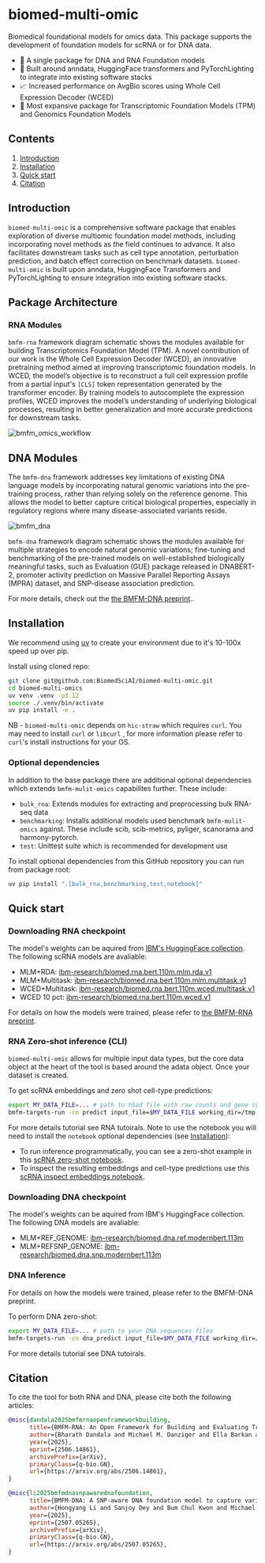 # biomed-multi-omic

Biomedical foundational models for omics data. This package supports the development of foundation models for scRNA or for DNA data.


- 🧬 A single package for DNA and RNA Foundation models
- 🚀 Built around anndata, HuggingFace transformers and PyTorchLighting to integrate into existing software stacks
- 📈 Increased performance on AvgBio scores using Whole Cell Expression Decoder (WCED)
- 🔬 Most expansive package for Transcriptomic Foundation Models (TPM) and Genomics Foundation Models

## Contents

1. [Introduction](#introduction)
2. [Installation](#installation)
3. [Quick start](#quick-start)
4. [Citation](#citation)

## Introduction

`biomed-multi-omic` is a comprehensive software package that enables  exploration of diverse multiomic foundation model methods, including incorporating novel methods as the field continues to advance. It also facilitates downstream tasks such as cell type annotation, perturbation prediction, and batch effect
correction on benchmark datasets. `biomed-multi-omic` is built upon anndata, HuggingFace Transformers and PyTorchLighting to ensure integration into existing software stacks.

## Package Architecture

### RNA Modules

`bmfm-rna` framework diagram schematic shows the modules available for building  Transcriptomics Foundation Model (TPM). A novel contribution of our work is the Whole Cell Expression Decoder (WCED), an innovative pretraining method aimed at improving transcriptomic foundation models. In WCED, the model’s objective is to reconstruct a full cell expression profile from a partial input's `[CLS]` token representation generated by the transformer encoder. By training models to autocomplete the expression profiles, WCED improves the model’s understanding of underlying biological processes, resulting in better generalization and more accurate predictions for downstream tasks.

![bmfm_omics_workflow](docs/images/package_diagram.png)

## DNA Modules

The `bmfm-dna` framework addresses key limitations of existing DNA language models by incorporating natural genomic variations into the pre-training process, rather than relying solely on the reference genome. This allows the model to better capture critical biological properties, especially in regulatory regions where many disease-associated variants reside.

![bmfm_dna](docs/images/dna_fig1.png)

`bmfm-dna` framework diagram schematic shows the modules available for multiple strategies to encode natural genomic variations; fine-tuning and benchmarking of the pre-trained models on well-established biologically meaningful tasks, such as Evaluation (GUE) package released in DNABERT-2, promoter activity prediction on Massive Parallel Reporting Assays (MPRA) dataset, and SNP-disease association prediction.

For more details, check out the [the BMFM-DNA preprint](https://www.arxiv.org/abs/2507.05265)..

## Installation

We recommend using [uv](https://github.com/astral-sh/uv) to create your environment due to it's 10-100x speed up over pip.


Install using cloned repo:

```sh
git clone git@github.com:BiomedSciAI/biomed-multi-omic.git
cd biomed-multi-omics
uv venv .venv -p3.12
source ./.venv/bin/activate
uv pip install -e .
```

NB - `biomed-multi-omic` depends on `hic-straw` which requires `curl`. You may need to install `curl` or `libcurl` , for more information please refer to `curl`'s install instructions for your OS.

### Optional dependencies

In addition to the base package there are additional optional dependencies which extends `bmfm-mulit-omics` capabilites further. These include:

- `bulk_rna`: Extends modules for extracting and preprocessing bulk RNA-seq data
- `benchmarking`: Installs additional models used benchmark `bmfm-mulit-omics` against. These include scib, scib-metrics, pyliger, scanorama and harmony-pytorch.
- `test`: Unittest suite which is recommended for development use

To install optional dependencies from this GitHub repository you can run from package root:

```sh
uv pip install ".[bulk_rna,benchmarking,test,notebook]"
```

## Quick start

### Downloading RNA checkpoint

The model's weights can be aquired from [IBM's HuggingFace collection](https://huggingface.co/ibm-research). The following scRNA models are avaliable:

- MLM+RDA: [ibm-research/biomed.rna.bert.110m.mlm.rda.v1](https://huggingface.co/ibm-research/biomed.rna.bert.110m.mlm.rda.v1)
- MLM+Multitask: [ibm-research/biomed.rna.bert.110m.mlm.multitask.v1](https://huggingface.co/ibm-research/biomed.rna.bert.110m.mlm.multitask.v1)
- WCED+Multitask: [ibm-research/biomed.rna.bert.110m.wced.multitask.v1](https://huggingface.co/ibm-research/biomed.rna.bert.110m.wced.multitask.v1)
- WCED 10 pct: [ibm-research/biomed.rna.bert.110m.wced.v1](https://huggingface.co/ibm-research/biomed.rna.bert.110m.wced.v1)

For details on how the models were trained, please refer to [the BMFM-RNA preprint](https://arxiv.org/abs/2506.14861).

### RNA Zero-shot inference (CLI)

`biomed-multi-omic` allows for multiple input data types, but the core data object at the heart of the tool is based around the adata object. Once your dataset is created.

To get scRNA embeddings and zero shot cell-type predictions:

```bash
export MY_DATA_FILE=... # path to h5ad file with raw counts and gene symbols
bmfm-targets-run -cn predict input_file=$MY_DATA_FILE working_dir=/tmp checkpoint=ibm-research/biomed.rna.bert.110m.wced.multitask.v1
```

For more details tutorial see RNA tutoirals. Note to use the notebook you will need to install the `notebook` optional dependencies (see [Installation](#2-installation)):

- To run inference programmatically, you can see a zero-shot example in this [scRNA zero-shot notebook](tutorials/RNA/1_zero_shot_using_yaml.ipynb).
- To inspect the resulting embeddings and cell-type predictions use this [scRNA inspect embeddings notebook](tutorials/RNA/2_inference_inspection.ipynb).

### Downloading DNA checkpoint

The model's weights can be aquired from IBM's HuggingFace collection. The following DNA models are avaliable:

- MLM+REF_GENOME: [ibm-research/biomed.dna.ref.modernbert.113m](https://huggingface.co/ibm-research/biomed.dna.ref.modernbert.113m.v1)
- MLM+REFSNP_GENOME: [ibm-research/biomed.dna.snp.modernbert.113m](https://huggingface.co/ibm-research/biomed.dna.snp.modernbert.113m.v1)

### DNA Inference

For details on how the models were trained, please refer to the BMFM-DNA preprint.

To perform DNA zero-shot:

```bash
export MY_DATA_FILE=... # path to your DNA sequences files
bmfm-targets-run -cn dna_predict input_file=$MY_DATA_FILE working_dir=/tmp checkpoint=ibm-research/biomed.dna.snp.modernbert.113m.v1
```

For more details tutorial see DNA tutoirals.

## Citation

To cite the tool for both RNA and DNA, please cite both the following articles:

```bibtex
@misc{dandala2025bmfmrnaopenframeworkbuilding,
      title={BMFM-RNA: An Open Framework for Building and Evaluating Transcriptomic Foundation Models},
      author={Bharath Dandala and Michael M. Danziger and Ella Barkan and Tanwi Biswas and Viatcheslav Gurev and Jianying Hu and Matthew Madgwick and Akira Koseki and Tal Kozlovski and Michal Rosen-Zvi and Yishai Shimoni and Ching-Huei Tsou},
      year={2025},
      eprint={2506.14861},
      archivePrefix={arXiv},
      primaryClass={q-bio.GN},
      url={https://arxiv.org/abs/2506.14861},
}

@misc{li2025bmfmdnasnpawarednafoundation,
      title={BMFM-DNA: A SNP-aware DNA foundation model to capture variant effects},
      author={Hongyang Li and Sanjoy Dey and Bum Chul Kwon and Michael Danziger and Michal Rosen-Tzvi and Jianying Hu and James Kozloski and Ching-Huei Tsou and Bharath Dandala and Pablo Meyer},
      year={2025},
      eprint={2507.05265},
      archivePrefix={arXiv},
      primaryClass={q-bio.GN},
      url={https://arxiv.org/abs/2507.05265},
}
```
